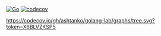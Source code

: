 [![Go](https://github.com/ashtanko/go-algorithms/actions/workflows/go.yml/badge.svg)](https://github.com/ashtanko/go-algorithms/actions/workflows/go.yml)
[![codecov](https://codecov.io/gh/ashtanko/golang-lab/graph/badge.svg?token=X6BLVZKSP5)](https://codecov.io/gh/ashtanko/golang-lab)

https://codecov.io/gh/ashtanko/golang-lab/graphs/tree.svg?token=X6BLVZKSP5
